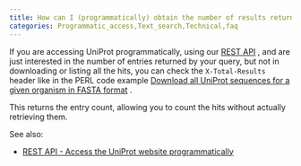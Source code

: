 ```yaml
---
title: How can I (programmatically) obtain the number of results returned by my query?
categories: Programmatic_access,Text_search,Technical,faq
---
```


If you are accessing UniProt programmatically, using our [REST API](http://www.uniprot.org/help/api) , and are just interested in the number of entries returned by your query, but not in downloading or listing all the hits, you can check the `X-Total-Results` header like in the PERL code example [Download all UniProt sequences for a given organism in FASTA format](http://www.uniprot.org/help/programmatic%5Faccess#downloading) .

This returns the entry count, allowing you to count the hits without actually retrieving them.

See also:

-   [REST API - Access the UniProt website programmatically](http://www.uniprot.org/help/api)
